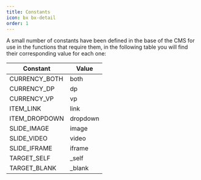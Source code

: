 ```yaml
---
title: Constants
icon: bx bx-detail
order: 1
---
```


A small number of constants have been defined in the base of the CMS for use in the functions that require them, in the following table you will find their corresponding value for each one:

| Constant | Value |
| ----------- | ---------- |
| CURRENCY_BOTH | both |
| CURRENCY_DP | dp |
| CURRENCY_VP | vp |
| ITEM_LINK | link |
| ITEM_DROPDOWN | dropdown |
| SLIDE_IMAGE | image |
| SLIDE_VIDEO | video |
| SLIDE_IFRAME | iframe |
| TARGET_SELF | _self |
| TARGET_BLANK | _blank |
